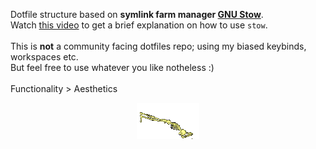 Dotfile structure based on **symlink farm manager [GNU Stow](https://www.gnu.org/software/stow/)**.<br>
Watch [this video](https://youtu.be/NoFiYOqnC4o?si=IwDg7Sd0f2mg0v-r&t=480) to get a brief explanation on how to use `stow`.
<br><br>
This is **not** a community facing dotfiles repo; using my biased keybinds, workspaces etc.<br>
But feel free to use whatever you like notheless :)
<br><br>
Functionality > Aesthetics

<p align="center">
  <img src="./skull131.gif" alt="Skull">
</p>
